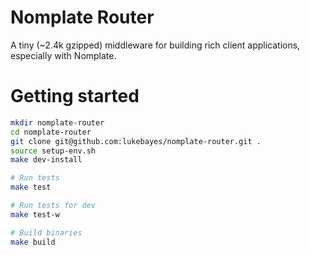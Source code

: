 # Nomplate Router
A tiny (~2.4k gzipped) middleware for building rich client applications, especially with Nomplate.

# Getting started
```bash
mkdir nomplate-router
cd nomplate-router
git clone git@github.com:lukebayes/nomplate-router.git .
source setup-env.sh
make dev-install

# Run tests
make test

# Run tests for dev
make test-w

# Build binaries
make build
```

